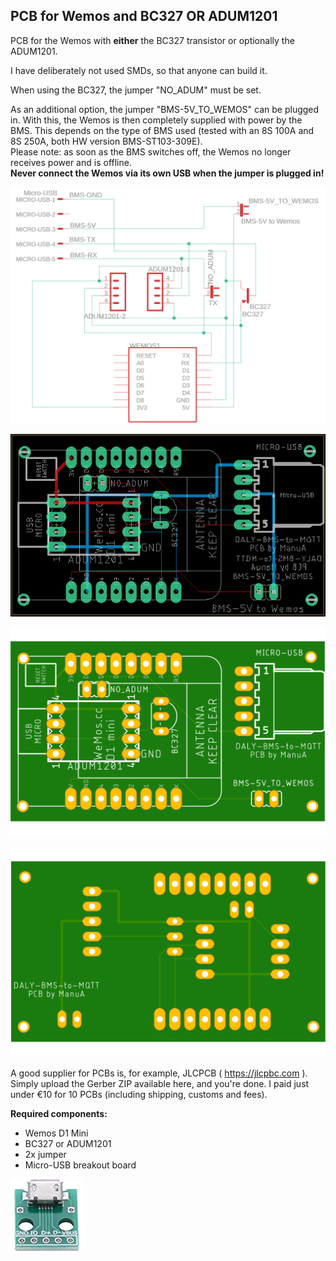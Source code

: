<h2>PCB for Wemos and BC327 OR ADUM1201</h2>

PCB for the Wemos with <b>either</b> the BC327 transistor or optionally the ADUM1201.

I have deliberately not used SMDs, so that anyone can build it.

When using the BC327, the jumper "NO_ADUM" must be set.

As an additional option, the jumper "BMS-5V_TO_WEMOS" can be plugged in. With this, the Wemos is then completely supplied with power by the BMS. This depends on the type of BMS used (tested with an 8S 100A and 8S 250A, both HW version BMS-ST103-309E). <br>
Please note: as soon as the BMS switches off, the Wemos no longer receives power and is offline.<br>
<b>Never connect the Wemos via its own USB when the jumper is plugged in!</b><br>

![DALY-BMS-to-MQTT_Schematic](DALY-BMS-to-MQTT_Schematic.png) 

![DALY-BMS-to-MQTT_Board](DALY-BMS-to-MQTT_Board.png) 

![DALY-BMS-to-MQTT_TopSide](DALY-BMS-to-MQTT_TopSide.png) 

![DALY-BMS-to-MQTT_BottomSide](DALY-BMS-to-MQTT_BottomSide.png) 

A good supplier for PCBs is, for example, JLCPCB ( https://jlcpbc.com ). Simply upload the Gerber ZIP available here, and you're done. I paid just under €10 for 10 PCBs (including shipping, customs and fees).

<b>Required components:</b>
- Wemos D1 Mini
- BC327 or ADUM1201
- 2x jumper
- Micro-USB breakout board

![Micro-USB_Breakout](Micro-USB_Breakout.jpg)